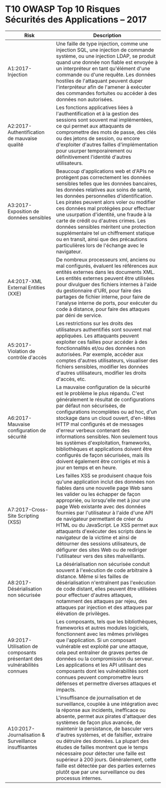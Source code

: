 # T10 OWASP Top 10 Risques Sécurités des Applications – 2017

| Risk | Description |
| -- | -- |
| A1:2017-Injection | Une faille de type injection, comme une injection SQL, une injection de commande système, ou une injection LDAP, se produit quand une donnée non fiable est envoyée à un interpréteur en tant qu'élément d'une commande ou d'une requête. Les données hostiles de l'attaquant peuvent duper l'interpréteur afin de l'amener à exécuter des commandes fortuites ou accéder à des données non autorisées. |
| A2:2017-Authentification de mauvaise qualité| Les fonctions applicatives liées à l'authentification et à la gestion des sessions sont souvent mal implémentées, ce qui permet aux attaquants de compromettre des mots de passe, des clés ou des jetons de session, ou encore d'exploiter d'autres failles d'implémentation pour usurper temporairement ou définitivement l'identité d'autres utilisateurs. |
| A3:2017-Exposition de données sensibles | Beaucoup d'applications web et d'APIs ne protègent pas correctement les données sensibles telles que les données bancaires, les données relatives aux soins de santé, les données personnelles d'identification. Les pirates peuvent alors voler ou modifier ces données mal protégées pour effectuer une usurpation d'identité, une fraude à la carte de crédit ou d'autres crimes. Les données sensibles méritent une protection supplémentaire tel un chiffrement statique ou en transit, ainsi que des précautions particulières lors de l'échange avec le navigateur. |
| A4:2017-XML External Entities (XXE) | De nombreux processeurs xml, anciens ou mal configurés, évaluent les références aux entités externes dans les documents XML. Les entités externes peuvent être utilisées pour divulguer des fichiers internes à l'aide du gestionnaire d'URI, pour faire des partages de fichier interne, pour faire de l'analyse interne de ports, pour exécuter du code à distance, pour faire des attaques par déni de service.|
| A5:2017-Violation de contrôle d'accès | Les restrictions sur les droits des utilisateurs  authentifiés sont souvent mal appliquées. Les attaquants peuvent exploiter ces failles pour accéder à des fonctionnalités et/ou des données non autorisées. Par exemple, accéder aux comptes d'autres utilisateurs, visualiser des fichiers sensibles, modifier les données d'autres utilisateurs, modifier les droits d'accès, etc.|
| A6:2017-Mauvaise configuration de sécurité | La mauvaise configuration de la sécurité est le problème le plus répandu. C'est généralement le résultat de configurations par défaut non sécurisées, de configurations incomplètes ou ad hoc, d'un stockage dans un cloud ouvert, d'en-têtes HTTP mal configurés et de messages d'erreur verbeux contenant des informations sensibles. Non seulement tous les systèmes d'exploitation, frameworks, bibliothèques et applications doivent être configurés de façon sécurisées, mais ils doivent également être corrigés et mis à jour en temps et en heure. |
| A7:2017-Cross-Site Scripting (XSS) | Les failles XSS se produisent chaque fois qu'une application inclut des données non fiables dans une nouvelle page Web sans les valider ou les échapper de façon appropriée, ou lorsqu'elle met à jour une page Web existante avec des données fournies par l'utilisateur à l'aide d'une API de navigateur permettant de créer du HTML ou du JavaScript. Le XSS permet aux attaquants d'exécuter des scripts dans le navigateur de la victime et ainsi de détourner des sessions utilisateurs, de défigurer des sites Web ou de rediriger l'utilisateur vers des sites malveillants.|
| A8:2017-Désérialisation non sécurisée | La désérialisation non sécurisée conduit souvent à l'exécution de code arbitraire à distance. Même si les failles de désérialisation n'entraînent pas l'exécution de code distant, elles peuvent être utilisées pour effectuer d'autres attaques, notamment des attaques par rejeu, des attaques par injection et des attaques par élévation de privilèges.|
| A9:2017-Utilisation de composants présentant des vulnérabilités connues | Les composants, tels que les bibliothèques, frameworks et autres modules logiciels, fonctionnent avec les mêmes privilèges que l'application. Si un composant vulnérable est exploité par une attaque, cela peut entraîner de graves pertes de données ou la compromission du serveur. Les applications et les API utilisant des composants dont les vulnérabilités sont connues peuvent compromettre leurs défenses et permettre diverses attaques et impacts.|
| A10:2017-Journalisation & Surveillance insuffisantes| L'insuffisance de journalisation et de surveillance, couplée à une intégration avec la réponse aux incidents, inefficace ou absente, permet aux pirates d'attaquer des systèmes de façon plus avancée, de maintenir la persistance, de basculer vers d'autres systèmes, et de falsifier, extraire ou détruire des données. La plupart des études de failles montrent que le temps nécessaire pour détecter une faille est supérieur à 200 jours. Généralement, cette faille est détectée par des parties externes plutôt que par une surveillance ou des processus internes. |
